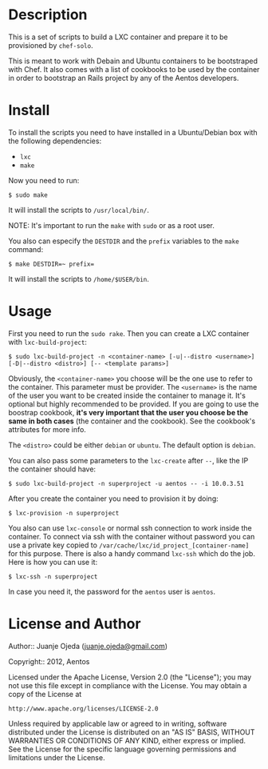 Description
===========

This is a set of scripts to build a LXC container and prepare it to be provisioned by `chef-solo`.

This is meant to work with Debain and Ubuntu containers to be bootstraped with Chef. It also comes with a list of cookbooks to be used by the container in order to bootstrap an Rails project by any of the Aentos developers.


Install
=======

To install the scripts you need to have installed in a Ubuntu/Debian box with the following dependencies:

* `lxc`
* `make`

Now you need to run:

```
$ sudo make
```

It will install the scripts to `/usr/local/bin/`.

NOTE: It's important to run the `make` with `sudo` or as a root user.

You also can especify the `DESTDIR` and the `prefix` variables to the `make` command:

```
$ make DESTDIR=~ prefix=
```

It will install the scripts to `/home/$USER/bin`.


Usage
=====

First you need to run the `sudo rake`. Then you can create a LXC container with `lxc-build-project`:

```
$ sudo lxc-build-project -n <container-name> [-u|--distro <username>] [-D|--distro <distro>] [-- <template params>]
```

Obviously, the `<container-name>` you choose will be the one use to refer to the container. This parameter must be provider.
The `<username>` is the name of the user you want to be created inside the container to manage it. It's optional but highly recommended to be provided.
If you are going to use the boostrap cookbook, **it's very important that the user you choose be the same in both cases** (the container and the cookbook). See the cookbook's attributes for more info.

The `<distro>` could be either `debian` or `ubuntu`. The default option is `debian`.

You can also pass some parameters to the `lxc-create` after `--`, like the IP the container should have:

```
$ sudo lxc-build-project -n superproject -u aentos -- -i 10.0.3.51
```

After you create the container you need to provision it by doing:

```
$ lxc-provision -n superproject
```

You also can use `lxc-console` or normal ssh connection to work inside the container. To connect via ssh with the container without password you can use a private key copied to `/var/cache/lxc/id_project_[container-name]` for this purpose.
There is also a handy command `lxc-ssh` which do the job. Here is how you can use it:

```
$ lxc-ssh -n superproject
```

In case you need it, the password for the `aentos` user is `aentos`.


License and Author
==================

Author:: Juanje Ojeda (<juanje.ojeda@gmail.com>)

Copyright:: 2012, Aentos

Licensed under the Apache License, Version 2.0 (the "License");
you may not use this file except in compliance with the License.
You may obtain a copy of the License at

    http://www.apache.org/licenses/LICENSE-2.0

Unless required by applicable law or agreed to in writing, software
distributed under the License is distributed on an "AS IS" BASIS,
WITHOUT WARRANTIES OR CONDITIONS OF ANY KIND, either express or implied.
See the License for the specific language governing permissions and
limitations under the License.
